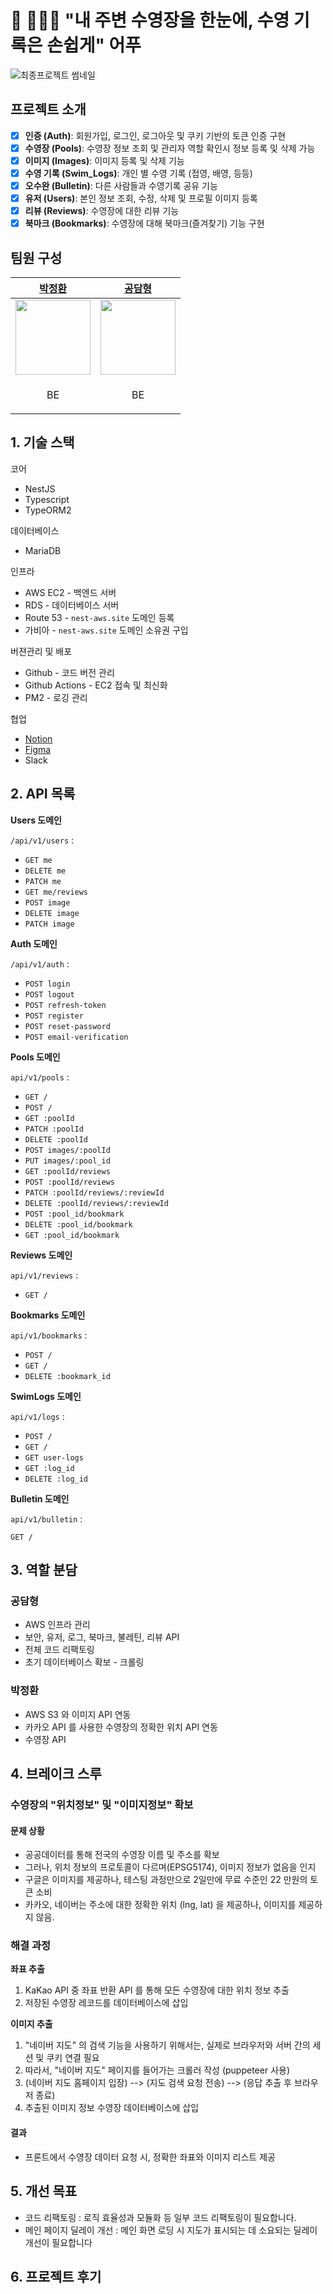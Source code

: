# 🐬 🏊🏻‍♂️ "내 주변 수영장을 한눈에, 수영 기록은 손쉽게" 어푸

![최종프로젝트 썸네일](https://github.com/user-attachments/assets/99bf4041-619c-462f-bba4-3b045d5bcb5c)

## 프로젝트 소개
- [x] **인증 (Auth)**: 회원가입, 로그인, 로그아웃 및 쿠키 기반의 토큰 인증 구현
- [x] **수영장 (Pools)**: 수영장 정보 조회 및 관리자 역할 확인시 정보 등록 및 삭제 가능
- [x] **이미지 (Images)**: 이미지 등록 및 삭제 기능
- [x] **수영 기록 (Swim_Logs)**: 개인 별 수영 기록 (접영, 배영, 등등)
- [x] **오수완 (Bulletin)**: 다른 사람들과 수영기록 공유 기능
- [x] **유저 (Users)**: 본인 정보 조회, 수정, 삭제 및 프로필 이미지 등록
- [x] **리뷰 (Reviews)**: 수영장에 대한 리뷰 기능
- [x] **북마크 (Bookmarks)**: 수영장에 대해 북마크(즐겨찾기) 기능 구현

## 팀원 구성
<div align="center">

| [박정환](https://github.com/JNL-2002) | [공담형](https://github.com/damhyeong) |
| -- | -- |
| <img src="https://avatars.githubusercontent.com/u/174254000?v=4" width="120"/>  | <img src="https://avatars.githubusercontent.com/u/114223031?v=4" width="120" />  |
| <p align="center">BE</p> | <p align="center">BE</p> |

</div>

## 1. 기술 스택

코어

- NestJS
- Typescript
- TypeORM2

데이터베이스

- MariaDB

인프라

- AWS EC2 - 백엔드 서버
- RDS - 데이터베이스 서버
- Route 53 - `nest-aws.site` 도메인 등록
- 가비아 - `nest-aws.site` 도메인 소유권 구입


버젼관리 및 배포
- Github - 코드 버전 관리
- Github Actions - EC2 접속 및 최신화
- PM2 - 로깅 관리 

협업
- [Notion](https://www.notion.so/2-a09c02ff095545d4bf00884941e82dd0)
- [Figma](https://www.figma.com/design/1HrYWDA8qCQhe16X9KLbeQ/%EC%96%B4%ED%91%B8-with-NextUI?node-id=5402-214&t=q1VwnV6tjMuvYoQY-1)
- Slack

## 2. API 목록

**Users 도메인**

`/api/v1/users` :

* `GET me`
* `DELETE me`
* `PATCH me`
* `GET me/reviews`
* `POST image`
* `DELETE image`
* `PATCH image`

**Auth 도메인**

`/api/v1/auth` :

* `POST login`
* `POST logout`
* `POST refresh-token`
* `POST register`
* `POST reset-password`
* `POST email-verification`

**Pools 도메인**

`api/v1/pools` :

* `GET /`
* `POST /`
* `GET :poolId`
* `PATCH :poolId`
* `DELETE :poolId`
* `POST images/:poolId`
* `PUT images/:pool_id`
* `GET :poolId/reviews`
* `POST :poolId/reviews`
* `PATCH :poolId/reviews/:reviewId`
* `DELETE :poolId/reviews/:reviewId`
* `POST :pool_id/bookmark`
* `DELETE :pool_id/bookmark`
* `GET :pool_id/bookmark`

**Reviews 도메인**

`api/v1/reviews` :

* `GET /`

**Bookmarks 도메인**

`api/v1/bookmarks` :

* `POST /`
* `GET /`
* `DELETE :bookmark_id`

**SwimLogs 도메인**

`api/v1/logs` :

* `POST /`
* `GET /`
* `GET user-logs`
* `GET :log_id`
* `DELETE :log_id`

**Bulletin 도메인**

`api/v1/bulletin` :

`GET /`


## 3. 역할 분담

### 공담형

* AWS 인프라 관리
* 보안, 유저, 로그, 북마크, 불레틴, 리뷰 API
* 전체 코드 리팩토링
* 초기 데이터베이스 확보 - 크롤링

### 박정환

* AWS S3 와 이미지 API 연동
* 카카오 API 를 사용한 수영장의 정확한 위치 API 연동
* 수영장 API


## 4. 브레이크 스루

### 수영장의 "위치정보" 및 "이미지정보" 확보

#### 문제 상황

- 공공데이터를 통해 전국의 수영장 이름 및 주소를 확보
- 그러나, 위치 정보의 프로토콜이 다르며(EPSG5174), 이미지 정보가 없음을 인지
- 구글은 이미지를 제공하나, 테스팅 과정만으로 2일만에 무료 수준인 22 만원의 토큰 소비
- 카카오, 네이버는 주소에 대한 정확한 위치 (lng, lat) 을 제공하나, 이미지를 제공하지 않음.

### 해결 과정

**좌표 추출**

1. KaKao API 중 좌표 반환 API 를 통해 모든 수영장에 대한 위치 정보 추출
2. 저장된 수영장 레코드를 데이터베이스에 삽입

**이미지 추출**

1. "네이버 지도" 의 검색 기능을 사용하기 위해서는, 실제로 브라우저와 서버 간의 세션 및 쿠키 연결 필요
2. 따라서, "네이버 지도" 페이지를 들어가는 크롤러 작성 (puppeteer 사용)
3. (네이버 지도 홈페이지 입장) --> (지도 검색 요청 전송) --> (응답 추출 후 브라우저 종료)
4. 추출된 이미지 정보 수영장 데이터베이스에 삽입

#### 결과

- 프론트에서 수영장 데이터 요청 시, 정확한 좌표와 이미지 리스트 제공


## 5. 개선 목표
- 코드 리팩토링 : 로직 효율성과 모듈화 등 일부 코드 리팩토링이 필요합니다.
- 메인 페이지 딜레이 개선 : 메인 화면 로딩 시 지도가 표시되는 데 소요되는 딜레이 개선이 필요합니다

## 6. 프로젝트 후기


